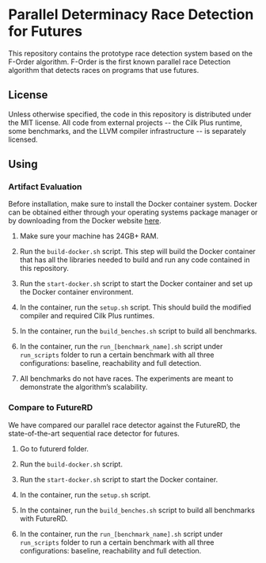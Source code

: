 # Parallel Determinacy Race Detection for Futures
 
This repository contains the prototype race detection system based 
on the F-Order algorithm. F-Order is the first known parallel race 
Detection algorithm that detects races on programs that use futures.
  
## License
   
Unless otherwise specified, the code in this repository is distributed
under the MIT license. All code from external projects -- the Cilk
Plus runtime, some benchmarks, and the LLVM compiler infrastructure --
is separately licensed.
    
## Using
     
### Artifact Evaluation
Before installation, make sure to install the Docker container system. Docker
can be obtained either through your operating systems package manager or by
downloading from the Docker website
[here](https://store.docker.com/search?type=edition&offering=community&operating_system=linux).

1. Make sure your machine has 24GB+ RAM.

2. Run the `build-docker.sh` script. This step will build the Docker container 
that has all the libraries needed to build and run any code contained in this
repository.

3. Run the `start-docker.sh` script to start the Docker container and set up
the Docker container environment.

4. In the container, run the `setup.sh` script. This should build the modified compiler and 
required Cilk Plus runtimes.

5. In the container, run the `build_benches.sh` script to build all benchmarks.

6. In the container, run the `run_[benchmark_name].sh` script under `run_scripts`
   folder to run a certain benchmark with all three configurations: baseline, 
   reachability and full detection.

7. All benchmarks do not have races. The experiments are meant to demonstrate the 
   algorithm’s scalability. 

### Compare to FutureRD
We have compared our parallel race detector against the FutureRD, the 
state-of-the-art sequential race detector for futures.

1. Go to futurerd folder.

2. Run the `build-docker.sh` script.

3. Run the `start-docker.sh` script to start the Docker container.

4. In the container, run the `setup.sh` script.

5. In the container, run the `build_benches.sh` script to build all benchmarks with FutureRD.

6. In the container, run the `run_[benchmark_name].sh` script under `run_scripts`
   folder to run a certain benchmark with all three configurations: baseline, 
   reachability and full detection.


